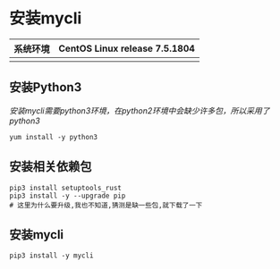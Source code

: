# 安装mycli

| 系统环境 | CentOS Linux release 7.5.1804 |
| -------- | ----------------------------- |
|          |                               |



## 安装Python3

*安装mycli需要python3环境，在python2环境中会缺少许多包，所以采用了python3*

```
yum install -y python3
```

## 安装相关依赖包

```
pip3 install setuptools_rust
pip3 install -y --upgrade pip
# 这里为什么要升级,我也不知道,猜测是缺一些包,就下载了一下
```

##  安装mycli

```
pip3 install -y mycli
```




